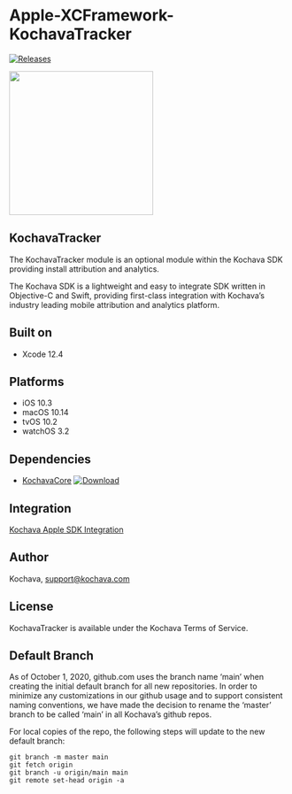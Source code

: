 # Apple-XCFramework-KochavaTracker

[![Releases](https://img.shields.io/github/v/release/kochava/Apple-XCFramework-KochavaTracker?include_prereleases&sort=semver)](https://github.com/Kochava/Apple-XCFramework-KochavaTracker/releases)

<img src="https://storage.googleapis.com/kochava-web/2016/07/Kochava-horizontal-black-800x154.png" width="260" />

## KochavaTracker

The KochavaTracker module is an optional module within the Kochava SDK providing install attribution and analytics.

The Kochava SDK is a lightweight and easy to integrate SDK written in Objective-C and Swift, providing first-class integration with Kochava’s industry leading mobile attribution and analytics platform.

## Built on

* Xcode 12.4

## Platforms

* iOS 10.3
* macOS 10.14
* tvOS 10.2
* watchOS 3.2

## Dependencies

* [KochavaCore](https://github.com/Kochava/Apple-XCFramework-KochavaCore) [![Download](https://img.shields.io/github/v/release/kochava/Apple-XCFramework-KochavaCore?include_prereleases&sort=semver)](https://github.com/Kochava/Apple-XCFramework-KochavaCore/releases)

## Integration

[Kochava Apple SDK Integration](https://support.kochava.com/sdk-integration/sdk-kochavatracker-ios)

## Author

Kochava, support@kochava.com

## License

KochavaTracker is available under the Kochava Terms of Service.


## Default Branch

As of October 1, 2020, github.com uses the branch name ‘main’ when creating the initial default branch for all new repositories.  In order to minimize any customizations in our github usage and to support consistent naming conventions, we have made the decision to rename the ‘master’ branch to be called ‘main’ in all Kochava’s github repos.

For local copies of the repo, the following steps will update to the new default branch:

```
git branch -m master main
git fetch origin
git branch -u origin/main main
git remote set-head origin -a
```
